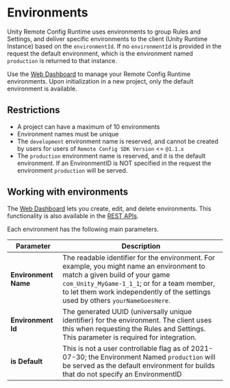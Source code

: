 # Environments

Unity Remote Config Runtime uses environments to group Rules and Settings, and deliver specific environments to the client (Unity Runtime Instance) based on the `environmentId`. If no `environmentId` is provided in the request the default environment, which is the environment named `production` is returned to that instance.

Use the [Web Dashboard](http://dashboard.unity3d.com/remote-config) to manage your Remote Config Runtime environments. Upon initialization in a new project, only the default environment is available.

## Restrictions

- A project can have a maximum of 10 environments
- Environment names must be unique
- The `development` environment name is reserved, and cannot be created by users for users of `Remote Config SDK Version` <= `@1.1.x`
- The `production` environment name is reserved, and it is the default environment. If an EnvironmentID is NOT specified in the request the environment `production` will be served.

## Working with environments
The [Web Dashboard](http://dashboard.unity3d.com/remote-config) lets you create, edit, and delete environments. This functionality is also available in the [REST APIs](RESTAPI.md).

Each environment has the following main parameters.

| **Parameter** | **Description** |
| ------------- | --------------- |
| **Environment Name** | The readable identifier for the environment. For example, you might name an environment to match a given build of your game `com_Unity_MyGame-1_1_1`; or for a team member, to let them work independently of the settings used by others `yourNameGoesHere`.|
| **Environment Id** | The generated UUID (universally unique identifier) for the environment. The client uses this when requesting the Rules and Settings. <br>This parameter is required for integration.|
| **is Default** | This is not a user controllable flag as of 2021-07-30; the Environment Named `production` will be served as the default environment for builds that do not specify an EnvironmentID|
